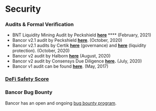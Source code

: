 # Security

### Audits & Formal Verification

* BNT Liquidity Mining Audit by Peckshield [**here**](https://drive.google.com/file/d/1Oinq3ZKneCwlteVigwn1TCkwR2fLL9Oj/view?usp=sharing) **** (February, 2021)
* Bancor v2.1 audit by Peckshield [**here**](https://drive.google.com/file/d/1baijgjazL4PXD98hD8lGHfuvwNruIUbU/view?usp=sharing). (October, 2020)
* Bancor v2.1 audits by Certik [**here**](https://drive.google.com/file/d/1gGszH3bSU6gUZG0oCN79tfYWCx7OfGDe/view?usp=sharing) (governance) and [**here**](https://drive.google.com/file/d/1QvYBjlGsYKtuO6C82c4-eX4YF2F\_NaPk/view?usp=sharing) (liquidity protection). (October, 2020)
* Bancor v2 audit by Halborn [**here**](https://github.com/HalbornSecurity/PublicReports/blob/master/Solidity%20Smart%20Contract%20Audits/Bancor\_smartcontract\_halborn\_report\_V1.pdf) (August, 2020)
* Bancor v2 audit by Consensys Due Diligence [**here**](https://drive.google.com/file/d/1NaUEy29L5vk6lcBn0L4DRv3cWgdpAGQu/view?usp=sharing)**.**  (July, 2020)
* Bancor v1 audit can be found [**here**](https://gist.github.com/Arachnid/c65fd1bd61a8e0294aef95a4808edc78). (May, 2017)

### [DeFi Safety Score](https://defisafety.com/2020/10/26/bancor/)

### Bancor Bug Bounty

Bancor has an open and ongoing [bug bounty program](https://blog.bancor.network/bancor-v2-bug-bounty-5bbb970d0097).
